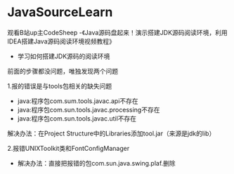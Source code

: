 # JavaSourceLearn
观看B站up主CodeSheep
-《Java源码盘起来！演示搭建JDK源码阅读环境，利用IDEA搭建Java源码阅读环境视频教程》
- 学习如何搭建JDK源码的阅读环境

前面的步骤都没问题，唯独发现两个问题

1.报的错误是与tools包相关的缺失问题
- java:程序包com.sum.tools.javac.api不存在
- java:程序包com.sun.tools.javac.processing不存在
- java:程序包com.sun.tools.javac.util不存在

解决办法：在Project Structure中的Libraries添加tool.jar（来源是jdk的lib）

2.报错UNIXToolkit类和FontConfigManager
- 解决办法：直接把报错的包com.sun.java.swing.plaf.删除
